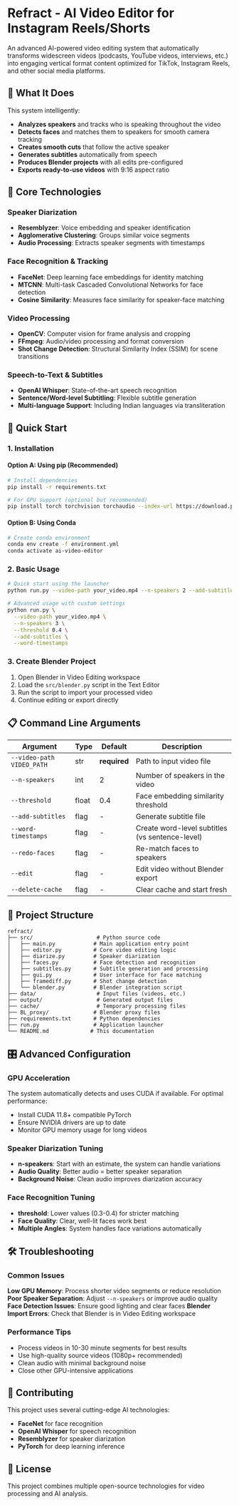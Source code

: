 # Refract - AI Video Editor for Instagram Reels/Shorts

An advanced AI-powered video editing system that automatically transforms widescreen videos (podcasts, YouTube videos, interviews, etc.) into engaging vertical format content optimized for TikTok, Instagram Reels, and other social media platforms.

## 🎯 What It Does

This system intelligently:
- **Analyzes speakers** and tracks who is speaking throughout the video
- **Detects faces** and matches them to speakers for smooth camera tracking
- **Creates smooth cuts** that follow the active speaker
- **Generates subtitles** automatically from speech
- **Produces Blender projects** with all edits pre-configured
- **Exports ready-to-use videos** with 9:16 aspect ratio

## 🧠 Core Technologies

### Speaker Diarization
- **Resemblyzer**: Voice embedding and speaker identification
- **Agglomerative Clustering**: Groups similar voice segments
- **Audio Processing**: Extracts speaker segments with timestamps

### Face Recognition & Tracking
- **FaceNet**: Deep learning face embeddings for identity matching
- **MTCNN**: Multi-task Cascaded Convolutional Networks for face detection
- **Cosine Similarity**: Measures face similarity for speaker-face matching

### Video Processing
- **OpenCV**: Computer vision for frame analysis and cropping
- **FFmpeg**: Audio/video processing and format conversion
- **Shot Change Detection**: Structural Similarity Index (SSIM) for scene transitions

### Speech-to-Text & Subtitles
- **OpenAI Whisper**: State-of-the-art speech recognition
- **Sentence/Word-level Subtitling**: Flexible subtitle generation
- **Multi-language Support**: Including Indian languages via transliteration

## 🚀 Quick Start

### 1. Installation

#### Option A: Using pip (Recommended)
```bash
# Install dependencies
pip install -r requirements.txt

# For GPU support (optional but recommended)
pip install torch torchvision torchaudio --index-url https://download.pytorch.org/whl/cu118
```

#### Option B: Using Conda
```bash
# Create conda environment
conda env create -f environment.yml
conda activate ai-video-editor
```

### 2. Basic Usage

```bash
# Quick start using the launcher
python run.py --video-path your_video.mp4 --n-speakers 2 --add-subtitles

# Advanced usage with custom settings
python run.py \
  --video-path your_video.mp4 \
  --n-speakers 3 \
  --threshold 0.4 \
  --add-subtitles \
  --word-timestamps
```

### 3. Create Blender Project

1. Open Blender in Video Editing workspace
2. Load the `src/blender.py` script in the Text Editor
3. Run the script to import your processed video
4. Continue editing or export directly

## 📋 Command Line Arguments

| Argument | Type | Default | Description |
|----------|------|---------|-------------|
| `--video-path VIDEO_PATH` | str | **required** | Path to input video file |
| `--n-speakers` | int | 2 | Number of speakers in the video |
| `--threshold` | float | 0.4 | Face embedding similarity threshold |
| `--add-subtitles` | flag | - | Generate subtitle file |
| `--word-timestamps` | flag | - | Create word-level subtitles (vs sentence-level) |
| `--redo-faces` | flag | - | Re-match faces to speakers |
| `--edit` | flag | - | Edit video without Blender export |
| `--delete-cache` | flag | - | Clear cache and start fresh |

## 📂 Project Structure

```
refract/
├── src/                    # Python source code
│   ├── main.py            # Main application entry point
│   ├── editor.py          # Core video editing logic
│   ├── diarize.py         # Speaker diarization
│   ├── faces.py           # Face detection and recognition
│   ├── subtitles.py       # Subtitle generation and processing
│   ├── gui.py             # User interface for face matching
│   ├── framediff.py       # Shot change detection
│   └── blender.py         # Blender integration script
├── data/                   # Input files (videos, etc.)
├── output/                 # Generated output files
├── cache/                  # Temporary processing files
├── BL_proxy/              # Blender proxy files
├── requirements.txt       # Python dependencies
├── run.py                 # Application launcher
└── README.md             # This documentation
```

## 🎛️ Advanced Configuration

### GPU Acceleration
The system automatically detects and uses CUDA if available. For optimal performance:
- Install CUDA 11.8+ compatible PyTorch
- Ensure NVIDIA drivers are up to date
- Monitor GPU memory usage for long videos

### Speaker Diarization Tuning
- **n-speakers**: Start with an estimate, the system can handle variations
- **Audio Quality**: Better audio = better speaker separation
- **Background Noise**: Clean audio improves diarization accuracy

### Face Recognition Tuning
- **threshold**: Lower values (0.3-0.4) for stricter matching
- **Face Quality**: Clear, well-lit faces work best
- **Multiple Angles**: System handles face variations automatically

## 🛠️ Troubleshooting

### Common Issues

**Low GPU Memory**: Process shorter video segments or reduce resolution
**Poor Speaker Separation**: Adjust `--n-speakers` or improve audio quality
**Face Detection Issues**: Ensure good lighting and clear faces
**Blender Import Errors**: Check that Blender is in Video Editing workspace

### Performance Tips
- Process videos in 10-30 minute segments for best results
- Use high-quality source videos (1080p+ recommended)
- Clean audio with minimal background noise
- Close other GPU-intensive applications

## 🤝 Contributing

This project uses several cutting-edge AI technologies:
- **FaceNet** for face recognition
- **OpenAI Whisper** for speech recognition
- **Resemblyzer** for speaker diarization
- **PyTorch** for deep learning inference

## 📄 License

This project combines multiple open-source technologies for video processing and AI analysis.
